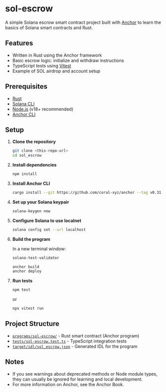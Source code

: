 # sol-escrow

A simple Solana escrow smart contract project built with [Anchor](https://book.anchor-lang.com/) to learn the basics of Solana smart contracts and Rust.

## Features

- Written in Rust using the Anchor framework
- Basic escrow logic: initialize and withdraw instructions
- TypeScript tests using [Vitest](https://vitest.dev/)
- Example of SOL airdrop and account setup

## Prerequisites

- [Rust](https://www.rust-lang.org/tools/install)
- [Solana CLI](https://docs.solana.com/cli/install-solana-cli-tools)
- [Node.js](https://nodejs.org/) (v18+ recommended)
- [Anchor CLI](https://book.anchor-lang.com/getting_started/installation.html)

## Setup

1. **Clone the repository**
   ```bash
   git clone <this-repo-url>
   cd sol_escrow
   ```
2. **Install dependencies**
    ```bash
    npm install
    ```
3. **Install Anchor CLI**
    ```bash
    cargo install --git https://github.com/coral-xyz/anchor --tag v0.31.1 anchor-cli --locked
    ```
4. **Set up your Solana keypair**
    ```bash
    solana-keygen new
    ```
5. **Configure Solana to use localnet**
    ```bash
    solana config set --url localhost
    ```
6. **Build the program**

   In a new terminal window:

    ```bash
    solana-test-validator
    ```

    ```bash
    anchor build
    anchor deploy
    ```
7. **Run tests**
    ```bash
    npm test
    ```
    or
    ```bash
    npx vitest run
    ```

## Project Structure

- [`programs/sol-escrow/`](programs/sol-escrow/) - Rust smart contract (Anchor program)
- [`tests/sol-escrow.test.ts`](tests/sol-escrow.test.ts) - TypeScript integration tests
- [`target/idl/sol_escrow.json`](target/idl/sol_escrow.json) - Generated IDL for the program

## Notes
- If you see warnings about deprecated methods or Node module types, they can usually be ignored for learning and local development.
- For more information on Anchor, see the Anchor Book.